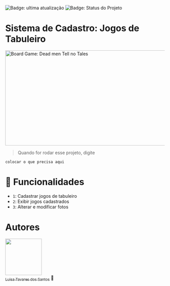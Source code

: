 <!-- Bagdes geradas em https://shields.io/badges -->
![Badge: ultima atualização](https://img.shields.io/badge/last--update-7_agosto-%23955bc7)
![Badge: Status do Projeto](https://img.shields.io/badge/Status-Iniciando-%236fa8c9)

<h1> Sistema de Cadastro: Jogos de Tabuleiro </h1>
<img src="https://github.com/Asiuly/sistema-de-cadastro/assets/106041605/c906eb53-4c0a-4630-9758-bede71c7c039" alt="Board Game: Dead men Tell no Tales" width="1600vh"; height="300vh"/>

<!-- ">" faz o texto se destacar da forma ali -->
> Quando for rodar esse projeto, digite

<!-- "```" faz com que o texto fique copiavel e em uma caixa como visto no preview -->
```
colocar o que precisa aqui
```
<!-- :hammer: é um emoji, existem varioss -->
# :hammer: Funcionalidades
- `1`: Cadastrar jogos de tabuleiro
- `2`: Exibir jogos cadastrados
- `3`: Alterar e modificar fotos


# Autores

[<img loading="lazy" src="https://github.com/Asiuly/sistema-de-cadastro/assets/106041605/1019f684-2d8e-41b1-b3b5-3d5108bcb024" width=115><br><sub>Luisa Tavares dos Santos</sub>](https://github.com/asiuly) :black_heart:
